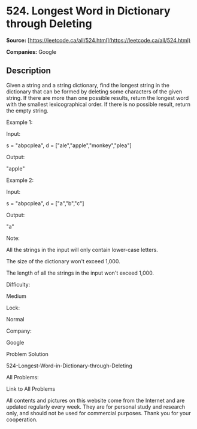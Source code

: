 # 524. Longest Word in Dictionary through Deleting

**Source:** [https://leetcode.ca/all/524.html](https://leetcode.ca/all/524.html)

**Companies:** Google

## Description

Given a string and a string dictionary, find the longest string in the dictionary that can
        be formed by deleting some characters of the given string. If there are more than one
        possible results, return the longest word with the smallest lexicographical order. If there
        is no possible result, return the empty string.

Example 1:

Input:

s = "abpcplea", d = ["ale","apple","monkey","plea"]

Output:

"apple"

Example 2:

Input:

s = "abpcplea", d = ["a","b","c"]

Output:

"a"

Note:

All the strings in the input will only contain lower-case letters.

The size of the dictionary won't exceed 1,000.

The length of all the strings in the input won't exceed 1,000.

Difficulty:

Medium

Lock:

Normal

Company:

Google

Problem Solution

524-Longest-Word-in-Dictionary-through-Deleting

All Problems:

Link to All Problems

All contents and pictures on this website come from the Internet and are updated regularly every week. They are for personal study and research only, and should not be used for commercial purposes. Thank you for your cooperation.

